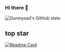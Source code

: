 ### Hi there 👋

<!--
**Dunmysad/Dunmysad** is a ✨ _special_ ✨ repository because its `README.md` (this file) appears on your GitHub profile.

Here are some ideas to get you started:

- 🔭 I’m currently working on ...
- 🌱 I’m currently learning ...
- 👯 I’m looking to collaborate on ...
- 🤔 I’m looking for help with ...
- 💬 Ask me about ...
- 📫 How to reach me: ...
- 😄 Pronouns: ...
- ⚡ Fun fact: ...
-->



![Dunmysad's GitHub stats](https://github-readme-stats.vercel.app/api?username=Dunmysad&show_icons=true&theme=radical)


## top star
[![Readme Card](https://github-readme-stats.vercel.app/api/pin/?username=Dunmysad&repo=github-readme-stats)](https://github.com/anuraghazra/github-readme-stats)
